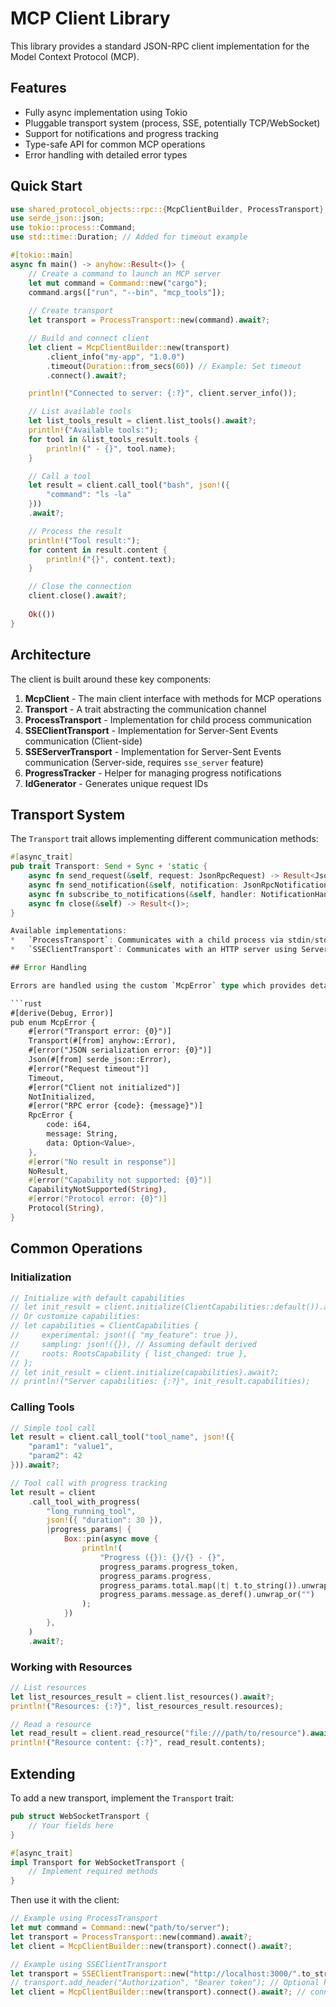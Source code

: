 # MCP Client Library

This library provides a standard JSON-RPC client implementation for the Model Context Protocol (MCP).

## Features

* Fully async implementation using Tokio
* Pluggable transport system (process, SSE, potentially TCP/WebSocket)
* Support for notifications and progress tracking
* Type-safe API for common MCP operations
* Error handling with detailed error types

## Quick Start

```rust
use shared_protocol_objects::rpc::{McpClientBuilder, ProcessTransport};
use serde_json::json;
use tokio::process::Command;
use std::time::Duration; // Added for timeout example

#[tokio::main]
async fn main() -> anyhow::Result<()> {
    // Create a command to launch an MCP server
    let mut command = Command::new("cargo");
    command.args(["run", "--bin", "mcp_tools"]);
    
    // Create transport
    let transport = ProcessTransport::new(command).await?;

    // Build and connect client
    let client = McpClientBuilder::new(transport)
        .client_info("my-app", "1.0.0")
        .timeout(Duration::from_secs(60)) // Example: Set timeout
        .connect().await?;

    println!("Connected to server: {:?}", client.server_info());

    // List available tools
    let list_tools_result = client.list_tools().await?;
    println!("Available tools:");
    for tool in &list_tools_result.tools {
        println!(" - {}", tool.name);
    }

    // Call a tool
    let result = client.call_tool("bash", json!({
        "command": "ls -la"
    }))
    .await?;

    // Process the result
    println!("Tool result:");
    for content in result.content {
        println!("{}", content.text);
    }

    // Close the connection
    client.close().await?;
    
    Ok(())
}
```

## Architecture

The client is built around these key components:

1. **McpClient** - The main client interface with methods for MCP operations
2. **Transport** - A trait abstracting the communication channel
3. **ProcessTransport** - Implementation for child process communication
4. **SSEClientTransport** - Implementation for Server-Sent Events communication (Client-side)
5. **SSEServerTransport** - Implementation for Server-Sent Events communication (Server-side, requires `sse_server` feature)
6. **ProgressTracker** - Helper for managing progress notifications
7. **IdGenerator** - Generates unique request IDs

## Transport System

The `Transport` trait allows implementing different communication methods:

```rust
#[async_trait]
pub trait Transport: Send + Sync + 'static {
    async fn send_request(&self, request: JsonRpcRequest) -> Result<JsonRpcResponse>;
    async fn send_notification(&self, notification: JsonRpcNotification) -> Result<()>;
    async fn subscribe_to_notifications(&self, handler: NotificationHandler) -> Result<()>;
    async fn close(&self) -> Result<()>;
}

Available implementations:
*   `ProcessTransport`: Communicates with a child process via stdin/stdout.
*   `SSEClientTransport`: Communicates with an HTTP server using Server-Sent Events.

## Error Handling

Errors are handled using the custom `McpError` type which provides detailed information about what went wrong:

```rust
#[derive(Debug, Error)]
pub enum McpError {
    #[error("Transport error: {0}")]
    Transport(#[from] anyhow::Error),
    #[error("JSON serialization error: {0}")]
    Json(#[from] serde_json::Error),
    #[error("Request timeout")]
    Timeout,
    #[error("Client not initialized")]
    NotInitialized,
    #[error("RPC error {code}: {message}")]
    RpcError {
        code: i64,
        message: String,
        data: Option<Value>,
    },
    #[error("No result in response")]
    NoResult,
    #[error("Capability not supported: {0}")]
    CapabilityNotSupported(String),
    #[error("Protocol error: {0}")]
    Protocol(String),
}
```

## Common Operations

### Initialization

```rust
// Initialize with default capabilities
// let init_result = client.initialize(ClientCapabilities::default()).await?;
// Or customize capabilities:
// let capabilities = ClientCapabilities {
//     experimental: json!({ "my_feature": true }),
//     sampling: json!({}), // Assuming default derived
//     roots: RootsCapability { list_changed: true },
// };
// let init_result = client.initialize(capabilities).await?;
// println!("Server capabilities: {:?}", init_result.capabilities);
```

### Calling Tools

```rust
// Simple tool call
let result = client.call_tool("tool_name", json!({
    "param1": "value1",
    "param2": 42
})).await?;

// Tool call with progress tracking
let result = client
    .call_tool_with_progress(
        "long_running_tool",
        json!({ "duration": 30 }),
        |progress_params| {
            Box::pin(async move {
                println!(
                    "Progress ({}): {}/{} - {}",
                    progress_params.progress_token,
                    progress_params.progress,
                    progress_params.total.map(|t| t.to_string()).unwrap_or_else(|| "?".to_string()),
                    progress_params.message.as_deref().unwrap_or("")
                );
            })
        },
    )
    .await?;
```

### Working with Resources

```rust
// List resources
let list_resources_result = client.list_resources().await?;
println!("Resources: {:?}", list_resources_result.resources);

// Read a resource
let read_result = client.read_resource("file:///path/to/resource").await?;
println!("Resource content: {:?}", read_result.contents);
```

## Extending

To add a new transport, implement the `Transport` trait:

```rust
pub struct WebSocketTransport {
    // Your fields here
}

#[async_trait]
impl Transport for WebSocketTransport {
    // Implement required methods
}
```

Then use it with the client:

```rust
// Example using ProcessTransport
let mut command = Command::new("path/to/server");
let transport = ProcessTransport::new(command).await?;
let client = McpClientBuilder::new(transport).connect().await?;

// Example using SSEClientTransport
let transport = SSEClientTransport::new("http://localhost:3000/".to_string());
// transport.add_header("Authorization", "Bearer token"); // Optional headers
let client = McpClientBuilder::new(transport).connect().await?; // connect() will also start the SSE listener
```
